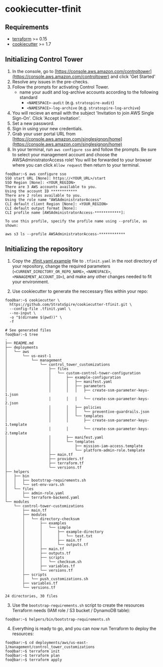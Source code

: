 # cookiecutter-tfinit

## Requirements
- [terraform](https://learn.hashicorp.com/tutorials/terraform/install-cli) >= 0.15
- [cookiecutter](https://cookiecutter.readthedocs.io/en/1.7.2/installation.html) >= 1.7

## Initializing Control Tower

1. In the console, go to [https://console.aws.amazon.com/controltower](https://console.aws.amazon.com/controltower) and click 'Get Started'
2. Resolve any issues in the pre-checks.
3. Follow the prompts for activating Control Tower.
    - name your audit and log-archive accounts according to the following standard
        - `<NAMESPACE>-audit` (e.g. `stratospire-audit`)
        - `<NAMESPACE>-log-archive` (e.g. `stratospire-log-archive`)
4. You will recieve an email with the subject 'Invitation to join AWS Single Sign-On'. Click 'Accept invitation'.
5. Set a new password.
6. Sign in using your new credentials.
7. Grab your user portal URL from [https://console.aws.amazon.com/singlesignon/home](https://console.aws.amazon.com/singlesignon/home)
8. In your terminal, run `aws configure sso` and follow the prompts. Be sure to select your management account and choose the AWSAdministratorAccess role! You will be forwarded to your browser where you can  click `Allow request` then return to your terminal.

```console
foo@bar:~$ aws configure sso
SSO start URL [None]: https://<YOUR_URL>/start
SSO Region [None]: <YOUR_REGION>
There are 3 AWS accounts available to you.
Using the account ID ************
There are 2 roles available to you.
Using the role name "AWSAdministratorAccess"
CLI default client Region [None]: <YOUR_REGION>
CLI default output format [None]:
CLI profile name [AWSAdministratorAccess-************]:

To use this profile, specify the profile name using --profile, as shown:

aws s3 ls --profile AWSAdministratorAccess-************
```

## Initializing the repository
1. Copy the [.tfinit.yaml.example](.tfinit.yaml.example) file to `.tfinit.yaml` in the root directory of your repository, change the required parameters (`<CURRENT_DIRECTORY_OR_REPO_NAME>`, `<NAMESPACE>`, `<MANAGEMENT_ACCOUNT_ID>`), and make any other changes needed to fit your environment.

2. Use cookiecutter to generate the neccessary files within your repo:
```console
foo@bar:~$ cookiecutter \
  https://github.com/StratoSpire/cookiecutter-tfinit.git \
  --config-file .tfinit.yaml \
  --no-input \
  -o "$(dirname $(pwd))" \
  -f

# See generated files
foo@bar:~$ tree
.
├── README.md
├── deployments
│   └── aws
│       └── us-east-1
│           └── management
│               └── control_tower_customizations
│                   ├── files
│                   │   └── custom-control-tower-configuration
│                   │       ├── example-configuration
│                   │       │   ├── manifest.yaml
│                   │       │   ├── parameters
│                   │       │   │   ├── create-ssm-parameter-keys-1.json
│                   │       │   │   └── create-ssm-parameter-keys-2.json
│                   │       │   ├── policies
│                   │       │   │   └── preventive-guardrails.json
│                   │       │   └── templates
│                   │       │       ├── create-ssm-parameter-keys-1.template
│                   │       │       └── create-ssm-parameter-keys-2.template
│                   │       ├── manifest.yaml
│                   │       └── templates
│                   │           ├── mission-iam-access.template
│                   │           └── platform-admin-role.template
│                   ├── main.tf
│                   ├── providers.tf
│                   ├── terraform.tf
│                   └── versions.tf
├── helpers
│   ├── bin
│   │   ├── bootstrap-requirements.sh
│   │   └── set-env-vars.sh
│   └── files
│       ├── admin-role.yaml
│       └── terraform-backend.yaml
└── modules
    └── control-tower-customizations
        ├── main.tf
        ├── modules
        │   └── directory-checksum
        │       ├── examples
        │       │   └── simple
        │       │       ├── example-directory
        │       │       │   └── test.txt
        │       │       ├── main.tf
        │       │       └── outputs.tf
        │       ├── main.tf
        │       ├── outputs.tf
        │       ├── scripts
        │       │   └── checksum.sh
        │       ├── variables.tf
        │       └── versions.tf
        ├── scripts
        │   └── push_customizations.sh
        ├── variables.tf
        └── versions.tf

24 directories, 30 files
```

3. Use the `bootstrap-requirements.sh` script to create the resources Terraform needs (IAM role / S3 bucket / DynamoDB table):
```console
foo@bar:~$ helpers/bin/bootstrap-requirements.sh
```

4. Everything is ready to go, and you can now run Terraform to deploy the resources:
```console
foo@bar:~$ cd deployments/aws/us-east-1/management/control_tower_customizations
foo@bar:~$ terraform init
foo@bar:~$ terraform plan
foo@bar:~$ terraform apply
```
